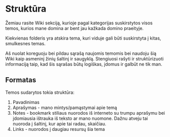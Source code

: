 # Struktūra

Žemiau rasite Wiki sekciją, kurioje pagal kategorijas suskirstytos visos temos, kurios mane domina ar bent jau kažkada domino praeityje. 

Kiekvienas folderis yra atskira tema, kuri viduje gali būti suskirstyta į kitas, smulkesnes temas.

Aš nuolat koreguoju bei pildau sąrašą naujomis temomis bei naudoju šią Wiki kaip asmeninį žinių šaltinį ir saugyklą. Stengiuosi rašyti ir struktūrizuoti informaciją taip, kad šis sąrašas būtų logiškas, įdomus ir galbūt ne tik man.

## Formatas

Temos sudarytos tokia struktūra:

1. Pavadinimas
2. Aprašymas - mano mintys/pamąstymai apie temą
3. Notes - bookmark stiliaus nuorodos iš interneto su trumpu aprašymu bei įdomiausia ištrauka iš teksto ar mano nuomone. Dažnu atveju tai nuoroda į šaltinį, kur apie tai radau, skaičiau.
4. Links - nuorodos į daugiau resursų šia tema


